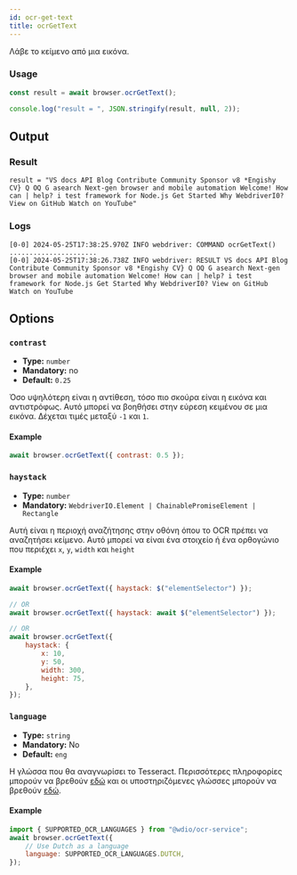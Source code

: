```yaml
---
id: ocr-get-text
title: ocrGetText
---
```


Λάβε το κείμενο από μια εικόνα.

### Usage

```js
const result = await browser.ocrGetText();

console.log("result = ", JSON.stringify(result, null, 2));
```

## Output

### Result

```logs
result = "VS docs API Blog Contribute Community Sponsor v8 *Engishy CV} Q OQ G asearch Next-gen browser and mobile automation Welcome! How can | help? i test framework for Node.js Get Started Why WebdriverI0? View on GitHub Watch on YouTube"
```

### Logs

```log
[0-0] 2024-05-25T17:38:25.970Z INFO webdriver: COMMAND ocrGetText()
......................
[0-0] 2024-05-25T17:38:26.738Z INFO webdriver: RESULT VS docs API Blog Contribute Community Sponsor v8 *Engishy CV} Q OQ G asearch Next-gen browser and mobile automation Welcome! How can | help? i test framework for Node.js Get Started Why WebdriverI0? View on GitHub Watch on YouTube
```

## Options

### `contrast`

-   **Type:** `number`
-   **Mandatory:** no
-   **Default:** `0.25`

Όσο υψηλότερη είναι η αντίθεση, τόσο πιο σκούρα είναι η εικόνα και αντιστρόφως. Αυτό μπορεί να βοηθήσει στην εύρεση κειμένου σε μια εικόνα. Δέχεται τιμές μεταξύ `-1` και `1`.

#### Example

```js
await browser.ocrGetText({ contrast: 0.5 });
```

### `haystack`

-   **Type:** `number`
-   **Mandatory:** `WebdriverIO.Element | ChainablePromiseElement | Rectangle`

Αυτή είναι η περιοχή αναζήτησης στην οθόνη όπου το OCR πρέπει να αναζητήσει κείμενο. Αυτό μπορεί να είναι ένα στοιχείο ή ένα ορθογώνιο που περιέχει `x`, `y`, `width` και `height`

#### Example

```js
await browser.ocrGetText({ haystack: $("elementSelector") });

// OR
await browser.ocrGetText({ haystack: await $("elementSelector") });

// OR
await browser.ocrGetText({
    haystack: {
        x: 10,
        y: 50,
        width: 300,
        height: 75,
    },
});
```

### `language`

-   **Type:** `string`
-   **Mandatory:** No
-   **Default:** `eng`

Η γλώσσα που θα αναγνωρίσει το Tesseract. Περισσότερες πληροφορίες μπορούν να βρεθούν [εδώ](https://tesseract-ocr.github.io/tessdoc/Data-Files-in-different-versions) και οι υποστηριζόμενες γλώσσες μπορούν να βρεθούν [εδώ](https://github.com/webdriverio/visual-testing/blob/main/packages/ocr-service/src/utils/constants.ts).

#### Example

```js
import { SUPPORTED_OCR_LANGUAGES } from "@wdio/ocr-service";
await browser.ocrGetText({
    // Use Dutch as a language
    language: SUPPORTED_OCR_LANGUAGES.DUTCH,
});
```